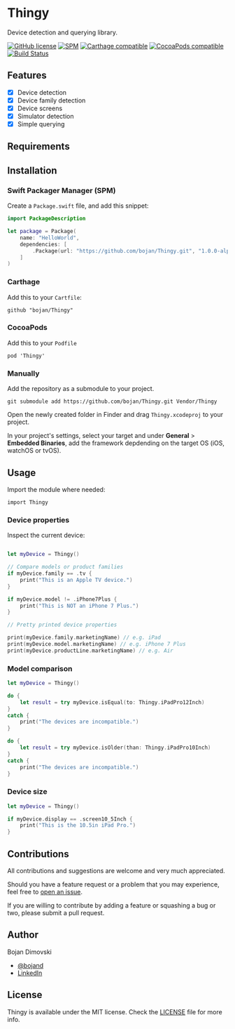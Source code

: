 # Thingy
Device detection and querying library.

[![GitHub license](https://img.shields.io/badge/license-MIT-lightgrey.svg)](https://raw.githubusercontent.com/bojan/Thingy/master/LICENSE)
[![SPM](https://img.shields.io/badge/SPM-compatible-brightgreen.svg)](https://github.com/apple/swift-package-manager)
[![Carthage compatible](https://img.shields.io/badge/Carthage-compatible-4BC51D.svg)](https://github.com/Carthage/Carthage)
[![CocoaPods compatible](https://img.shields.io/cocoapods/v/Thingy.svg)](https://cocoapods.org/pods/Thingy)
[![Build Status](https://travis-ci.org/bojan/Thingy.svg?branch=develop)](https://travis-ci.org/bojan/Thingy)

## Features

- [x] Device detection
- [x] Device family detection
- [x] Device screens
- [x] Simulator detection
- [x] Simple querying

## Requirements

## Installation

### Swift Packager Manager (SPM)

Create a `Package.swift` file, and add this snippet:

``` swift
import PackageDescription

let package = Package(
    name: "HelloWorld",
    dependencies: [
        .Package(url: "https://github.com/bojan/Thingy.git", "1.0.0-alpha.1")
    ]
)
```

### Carthage

Add this to your `Cartfile`:

```
github "bojan/Thingy"
```

### CocoaPods

Add this to your `Podfile`

```
pod 'Thingy'
```

### Manually

Add the repository as a submodule to your project.

```
git submodule add https://github.com/bojan/Thingy.git Vendor/Thingy
```

Open the newly created folder in Finder and drag `Thingy.xcodeproj` to your project.

In your project's settings, select your target and under **General** > **Embedded Binaries**, add the framework depdending on the target OS (iOS, watchOS or tvOS).

## Usage

Import the module where needed:

```
import Thingy
```

### Device properties

Inspect the current device:

```swift

let myDevice = Thingy()

// Compare models or product families
if myDevice.family == .tv {
    print("This is an Apple TV device.")
}

if myDevice.model != .iPhone7Plus {
    print("This is NOT an iPhone 7 Plus.")
}

// Pretty printed device properties

print(myDevice.family.marketingName) // e.g. iPad
print(myDevice.model.marketingName) // e.g. iPhone 7 Plus
print(myDevice.productLine.marketingName) // e.g. Air

```

### Model comparison

```swift
let myDevice = Thingy()

do {
	let result = try myDevice.isEqual(to: Thingy.iPadPro12Inch)
}
catch {
	print("The devices are incompatible.")
}

do {
	let result = try myDevice.isOlder(than: Thingy.iPadPro10Inch)
}
catch {
	print("The devices are incompatible.")
}
```

### Device size

```swift
let myDevice = Thingy()

if myDevice.display == .screen10_5Inch {
    print("This is the 10.5in iPad Pro.")
}

```

## Contributions

All contributions and suggestions are welcome and very much appreciated.

Should you have a feature request or a problem that you may experience, feel free to [open an issue](https://github.com/bojan/Thingy/issues/new).

If you are willing to contribute by adding a feature or squashing a bug or two, please submit a pull request.

## Author

Bojan Dimovski
- [@bojand](https://twitter.com/bojand)
- [LinkedIn](http://linkedin.com/in/bdimovski)

## License

Thingy is available under the MIT license. Check the [LICENSE](https://raw.githubusercontent.com/bojan/Thingy/master/LICENSE) file for more info.
